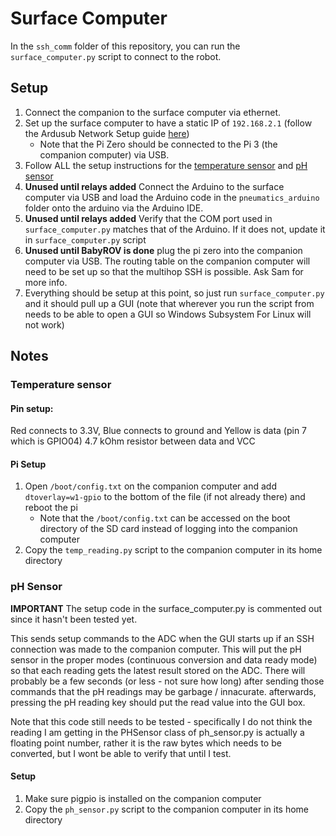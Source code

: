 # Surface Computer

In the `ssh_comm` folder of this repository, you can run the `surface_computer.py` script to connect to the robot.

## Setup

1. Connect the companion to the surface computer via ethernet.
1. Set up the surface computer to have a static IP of `192.168.2.1` (follow the Ardusub Network Setup guide [here](https://www.ardusub.com/getting-started/installation.html#raspberry-pi))
    - Note that the Pi Zero should be connected to the Pi 3 (the companion computer) via USB.
1. Follow ALL the setup instructions for the [temperature sensor](#temperature-sensor) and [pH sensor](#ph-sensor)
1. **Unused until relays added** Connect the Arduino to the surface computer via USB and load the Arduino code in the `pneumatics_arduino` folder onto the arduino via the Arduino IDE.
1. **Unused until relays added** Verify that the COM port used in `surface_computer.py` matches that of the Arduino.  If it does not, update it in `surface_computer.py` script
1. **Unused until BabyROV is done** plug the pi zero into the companion computer via USB. The routing table on the companion computer will need to be set up so that the multihop SSH is possible. Ask Sam for more info.
1. Everything should be setup at this point, so just run `surface_computer.py` and it should pull up a GUI (note that wherever you run the script from needs to be able to open a GUI so Windows Subsystem For Linux will not work)

## Notes

### Temperature sensor

#### Pin setup:
Red connects to 3.3V, Blue connects to ground and Yellow is data (pin 7 which is GPIO04)
4.7 kOhm resistor between data and VCC

#### Pi Setup
1. Open `/boot/config.txt` on the companion computer and add `dtoverlay=w1-gpio` to the bottom of the file (if not already there) and reboot the pi
    - Note that the `/boot/config.txt` can be accessed on the boot directory of the SD card instead of logging into the companion computer
1. Copy the `temp_reading.py` script to the companion computer in its home directory

### pH Sensor
**IMPORTANT** The setup code in the surface_computer.py is commented out since it hasn't been tested yet.

This sends setup commands to the ADC when the GUI starts up if an SSH connection was made to the companion computer.  This will put the pH sensor in the proper modes (continuous conversion and data ready mode) so that each reading gets the latest result stored on the ADC.  There will probably be a few seconds (or less - not sure how long) after sending those commands that the pH readings may be garbage / innacurate.  afterwards, pressing the pH reading key should put the read value into the GUI box.

Note that this code still needs to be tested - specifically I do not think the reading I am getting in the PHSensor class of ph_sensor.py is actually a floating point number, rather it is the raw bytes which needs to be converted, but I wont be able to verify that until I test.

#### Setup
1. Make sure pigpio is installed on the companion computer
1. Copy the `ph_sensor.py` script to the companion computer in its home directory
